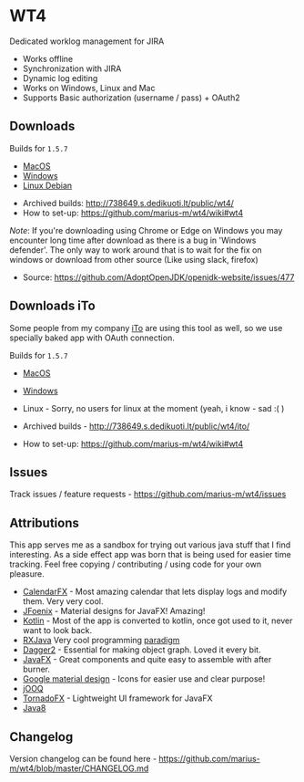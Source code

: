 # WT4

Dedicated worklog management for JIRA

* Works offline
* Synchronization with JIRA
* Dynamic log editing
* Works on Windows, Linux and Mac
* Supports Basic authorization (username / pass) + OAuth2

## Downloads

Builds for `1.5.7`

* [MacOS](http://738649.s.dedikuoti.lt/public/wt4/WT4-1.5.7.dmg)
* [Windows](http://738649.s.dedikuoti.lt/public/wt4/WT4-1.5.7.exe)
* [Linux Debian](http://738649.s.dedikuoti.lt/public/wt4/wt4-1.5.7.deb)

- Archived builds: http://738649.s.dedikuoti.lt/public/wt4/
- How to set-up: https://github.com/marius-m/wt4/wiki#wt4

*Note*: If you're downloading using Chrome or Edge on Windows you may encounter long time after download as there is a bug in 'Windows defender'. The only way to work around that is to wait for the fix on windows or download from other source (Like using slack, firefox)
- Source: https://github.com/AdoptOpenJDK/openjdk-website/issues/477
  
## Downloads iTo
Some people from my company [iTo](https://www.ito.lt/) are using this tool as well, so we use specially baked app with OAuth connection. 

Builds for `1.5.7`

- [MacOS](http://738649.s.dedikuoti.lt/public/wt4/ito/WT4-1.5.7.dmg)
- [Windows](http://738649.s.dedikuoti.lt/public/wt4/ito/WT4-1.5.7.exe)
- Linux - Sorry, no users for linux at the moment (yeah, i know - sad :( )

- Archived builds - http://738649.s.dedikuoti.lt/public/wt4/ito/
- How to set-up: https://github.com/marius-m/wt4/wiki#wt4
 
## Issues

Track issues / feature requests - https://github.com/marius-m/wt4/issues

## Attributions

This app serves me as a sandbox for trying out various java stuff that I find interesting. As a side effect app was born that is being used for easier time tracking. 
Feel free copying / contributing / using code for your own pleasure. 

* [CalendarFX](https://github.com/dlemmermann/CalendarFX) - Most amazing calendar that lets display logs and modify them. Very very cool.  
* [JFoenix](http://www.jfoenix.com/) - Material designs for JavaFX! Amazing!
* [Kotlin](https://kotlinlang.org/) - Most of the app is converted to kotlin, once got used to it, never want to look back. 
* [RXJava](https://github.com/ReactiveX/RxJava) Very cool programming [paradigm](http://reactivex.io/)
* [Dagger2](https://github.com/google/dagger) - Essential for making object graph. Loved it every bit.
* [JavaFX](http://docs.oracle.com/javase/8/javase-clienttechnologies.htm) - Great components and quite easy to assemble with after burner.
* [Google material design](https://design.google.com/icons/) - Icons for easier use and clear purpose!
* [jOOQ](https://www.jooq.org/)
* [TornadoFX]() - Lightweight UI framework for JavaFX
* [Java8](http://www.oracle.com/technetwork/java/javase/overview/java8-2100321.html)

## Changelog

Version changelog can be found here - https://github.com/marius-m/wt4/blob/master/CHANGELOG.md
